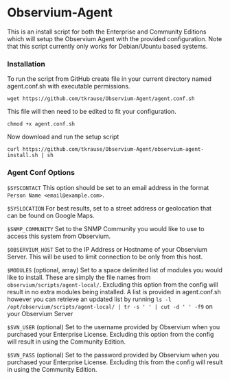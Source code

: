 # Observium-Agent
This is an install script for both the Enterprise and Community Editions which will setup the Observium Agent with the provided configuration. Note that this script currently only works for Debian/Ubuntu based systems.

### Installation
To run the script from GitHub create file in your current directory named agent.conf.sh with executable permissions.

`wget https://github.com/tkrause/Observium-Agent/agent.conf.sh`

This file will then need to be edited to fit your configuration.

`chmod +x agent.conf.sh`

Now download and run the setup script

`curl https://github.com/tkrause/Observium-Agent/observium-agent-install.sh | sh`

### Agent Conf Options
`$SYSCONTACT` This option should be set to an email address in the format `Person Name <email@example.com>`.

`$SYSLOCATION` For best results, set to a street address or geolocation that can be found on Google Maps.

`$SNMP_COMMUNITY` Set to the SNMP Community you would like to use to access this system from Observium.

`$OBSERVIUM_HOST` Set to the IP Address or Hostname of your Observium Server. This will be used to limit connection to be only from this host.

`$MODULES` (optional, array) Set to a space delimited list of modules you would like to install. These are simply the file names from `observium/scripts/agent-local/`. Excluding this option from the config will result in no extra modules being installed. A list is provided in agent.conf.sh however you can retrieve an updated list by running `ls -l /opt/observium/scripts/agent-local/ | tr -s ' ' | cut -d ' ' -f9` on your Observium Server

`$SVN_USER` (optional) Set to the username provided by Observium when you purchased your Enterprise License. Excluding this option from the config will result in using the Community Edition. 

`$SVN_PASS` (optional) Set to the password provided by Observium when you purchased your Enterprise License. Excluding this from the config will result in using the Community Edition. 
